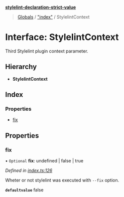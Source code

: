 **[stylelint-declaration-strict-value](../README.md)**

> [Globals](../README.md) / ["index"](../modules/_index_.md) / StylelintContext

# Interface: StylelintContext

Third Stylelint plugin context parameter.

## Hierarchy

* **StylelintContext**

## Index

### Properties

* [fix](_index_.stylelintcontext.md#fix)

## Properties

### fix

• `Optional` **fix**: undefined \| false \| true

*Defined in [index.ts:126](https://github.com/AndyOGo/stylelint-declaration-strict-value/blob/f68286d/src/index.ts#L126)*

Wheter or not stylelint was executed with `--fix` option.

**`defaultvalue`** false
